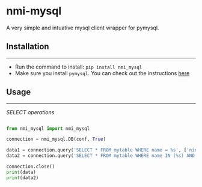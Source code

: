 nmi-mysql
=======================

A very simple and intuative mysql client wrapper for pymysql.

## Installation
----------------------

- Run the command to install: `pip install nmi_mysql`
- Make sure you install `pymysql`. You can check out the instructions [here](http://www.pymysql.org/)

## Usage
----------------------

*SELECT operations*
```python

from nmi_mysql import nmi_mysql

connection = nmi_mysql.DB(conf, True)

data1 = connection.query('SELECT * FROM mytable WHERE name = %s', ['ninz'])
data2 = connection.query('SELECT * FROM mytable WHERE name IN (%s) AND age = %s', [['john', 'doe'], 10])

connection.close()
print(data)
print(data2)

```
